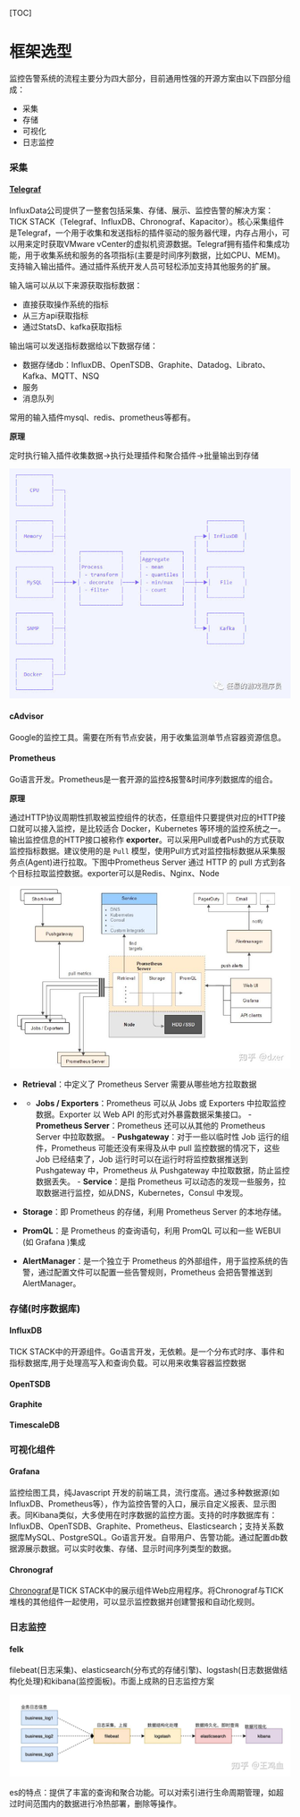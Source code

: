 [TOC]



# 框架选型

监控告警系统的流程主要分为四大部分，目前通用性强的开源方案由以下四部分组成：

* 采集
* 存储
* 可视化
* 日志监控




### 采集

#### [Telegraf](https://github.com/influxdata/telegraf)

InfluxData公司提供了一整套包括采集、存储、展示、监控告警的解决方案：TICK STACK（Telegraf、InfluxDB、Chronograf、Kapacitor）。核心采集组件是Telegraf，一个用于收集和发送指标的插件驱动的服务器代理，内存占用小，可以用来定时获取VMware vCenter的虚拟机资源数据。Telegraf拥有插件和集成功能，用于收集系统和服务的各项指标(主要是时间序列数据，比如CPU、MEM)。支持输入输出插件。通过插件系统开发人员可轻松添加支持其他服务的扩展。

输入端可以从以下来源获取指标数据：

* 直接获取操作系统的指标
* 从三方api获取指标
* 通过StatsD、kafka获取指标

输出端可以发送指标数据给以下数据存储：

* 数据存储db：InfluxDB、OpenTSDB、Graphite、Datadog、Librato、Kafka、MQTT、NSQ
* 服务
* 消息队列

常用的输入插件mysql、redis、prometheus等都有。

**原理**

定时执行输入插件收集数据->执行处理插件和聚合插件->批量输出到存储

![](https://raw.githubusercontent.com/r2ys/upic_rep/main/uPic/%E4%BC%81%E4%B8%9A%E5%BE%AE%E4%BF%A1%E6%88%AA%E5%9B%BE_9e1db1e6-08b8-405e-90ce-5fca91855c1e.png)



#### cAdvisor

Google的监控工具。需要在所有节点安装，用于收集监测单节点容器资源信息。

#### Prometheus

Go语言开发。Prometheus是一套开源的监控&报警&时间序列数据库的组合。

**原理**

通过HTTP协议周期性抓取被监控组件的状态，任意组件只要提供对应的HTTP接口就可以接入监控，是比较适合 Docker，Kubernetes 等环境的监控系统之一。输出监控信息的HTTP接口被称作 **exporter**。可以采用Pull或者Push的方式获取监控指标数据。建议使用的是 `Pull` 模型，使用Pull方式对监控指标数据从采集服务点(Agent)进行拉取。下图中Prometheus Server 通过 HTTP 的 pull 方式到各个目标拉取监控数据。exporter可以是Redis、Nginx、Node

![](https://raw.githubusercontent.com/r2ys/upic_rep/main/uPic/v2-98f7fcc9807e0f23d4a1464f71afe0cf_1440w.jpg)



- **Retrieval**：中定义了 Prometheus Server 需要从哪些地方拉取数据

- - **Jobs / Exporters**：Prometheus 可以从 Jobs 或 Exporters 中拉取监控数据。Exporter 以 Web API 的形式对外暴露数据采集接口。
        - **Prometheus Server**：Prometheus 还可以从其他的 Prometheus Server 中拉取数据。
        - **Pushgateway**：对于一些以临时性 Job 运行的组件，Prometheus 可能还没有来得及从中 pull 监控数据的情况下，这些 Job 已经结束了，Job 运行时可以在运行时将监控数据推送到 Pushgateway 中，Prometheus 从 Pushgateway 中拉取数据，防止监控数据丢失。
        - **Service**：是指 Prometheus 可以动态的发现一些服务，拉取数据进行监控，如从DNS，Kubernetes，Consul 中发现。

- **Storage**：即 Prometheus 的存储，利用 Prometheus Server 的本地存储。

- **PromQL**：是 Prometheus 的查询语句，利用 PromQL 可以和一些 WEBUI (如 Grafana )集成

- **AlertManager**：是一个独立于 Prometheus 的外部组件，用于监控系统的告警，通过配置文件可以配置一些告警规则，Prometheus 会把告警推送到 AlertManager。



### 存储(时序数据库)

#### InfluxDB

TICK STACK中的开源组件。Go语言开发，无依赖。是一个分布式时序、事件和指标数据库,用于处理高写入和查询负载。可以用来收集容器监控数据

#### OpenTSDB

#### Graphite

#### TimescaleDB



### 可视化组件

#### Grafana

监控绘图工具，纯Javascript 开发的前端工具，流行度高。通过多种数据源(如InfluxDB、Prometheus等），作为监控告警的入口，展示自定义报表、显示图表。同Kibana类似，大多使用在时序数据的监控方面。支持的时序数据库有：InfluxDB、OpenTSDB、Graphite、Prometheus、Elasticsearch；支持关系数据库MySQL、PostgreSQL。Go语言开发。自带用户、告警功能。通过配置db数据源展示数据。可以实时收集、存储、显示时间序列类型的数据。

#### Chronograf

[Chronograf](https://docs.influxdata.com/chronograf/v1.5/)是TICK STACK中的展示组件Web应用程序。将Chronograf与TICK堆栈的其他组件一起使用，可以显示监控数据并创建警报和自动化规则。



### 日志监控

#### felk

filebeat(日志采集)、elasticsearch(分布式的存储引擎)、logstash(日志数据做结构化处理)和kibana(监控面板)。市面上成熟的日志监控方案

![](https://raw.githubusercontent.com/r2ys/upic_rep/main/uPic/v2-b7af563322b1d87b0a74ecc393fe2694_1440w.jpg)

es的特点：提供了丰富的查询和聚合功能。可以对索引进行生命周期管理，如超过时间范围内的数据进行冷热部署，删除等操作。